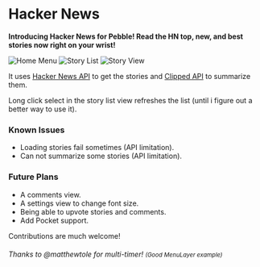 # Hacker News

**Introducing Hacker News for Pebble! Read the HN top, new, and best stories now right on your wrist!**

![Home Menu](http://f.cl.ly/items/30431D041R1P1M1z1L05/hackernews1.png)
![Story List](http://f.cl.ly/items/1a2b0A1U1c2d411h1O1V/hackernews2.png)
![Story View](http://f.cl.ly/items/1z2Q3x0M0c3E1946023s/hackernews3.png)

It uses [Hacker News API](http://hndroidapi.appspot.com/) to get the stories and [Clipped API](http://clipped.me/api.html) to summarize them.

Long click select in the story list view refreshes the list (until i figure out a better way to use it).

### Known Issues

* Loading stories fail sometimes (API limitation).
* Can not summarize some stories (API limitation).

### Future Plans

* A comments view.
* A settings view to change font size.
* Being able to upvote stories and comments.
* Add Pocket support.


Contributions are much welcome!

###### Thanks to @matthewtole for multi-timer! <small>(Good MenuLayer example)</small>

